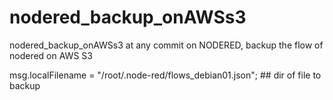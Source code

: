 # nodered_backup_onAWSs3
nodered_backup_onAWSs3
at any commit on NODERED, backup the flow of nodered on AWS S3

msg.localFilename = "/root/.node-red/flows_debian01.json"; ## dir of file to backup
